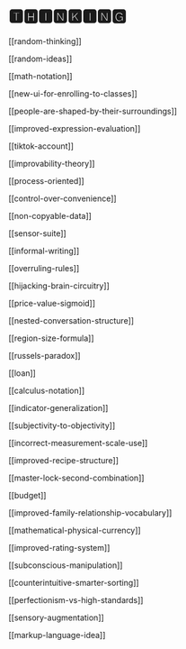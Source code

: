 # 🆃🅷🅸🅽🅺🅸🅽🅶

[[random-thinking]]

[[random-ideas]]

[[math-notation]]

[[new-ui-for-enrolling-to-classes]]

[[people-are-shaped-by-their-surroundings]]

[[improved-expression-evaluation]]

[[tiktok-account]]

[[improvability-theory]]

[[process-oriented]]

[[control-over-convenience]]

[[non-copyable-data]]

[[sensor-suite]]

[[informal-writing]]

[[overruling-rules]]

[[hijacking-brain-circuitry]]

[[price-value-sigmoid]]

[[nested-conversation-structure]]

[[region-size-formula]]

[[russels-paradox]]

[[loan]]

[[calculus-notation]]

[[indicator-generalization]]

[[subjectivity-to-objectivity]]

[[incorrect-measurement-scale-use]]

[[improved-recipe-structure]]

[[master-lock-second-combination]]

[[budget]]

[[improved-family-relationship-vocabulary]]

[[mathematical-physical-currency]]

[[improved-rating-system]]

[[subconscious-manipulation]]

[[counterintuitive-smarter-sorting]]

[[perfectionism-vs-high-standards]]

[[sensory-augmentation]]

[[markup-language-idea]]
